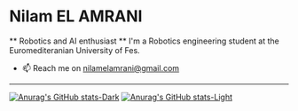 # Nilam EL AMRANI
** Robotics and AI enthusiast **
I'm a Robotics engineering student at the Euromediteranian University of Fes. 

- 📫  Reach me on <nilamelamrani@gmail.com>

---


[![Anurag's GitHub stats-Dark](https://github-readme-stats.vercel.app/api?username=46orionis&show_icons=true&theme=dracula#gh-dark-mode-only)](https://github.com/anuraghazra/github-readme-stats#gh-dark-mode-only)
[![Anurag's GitHub stats-Light](https://github-readme-stats.vercel.app/api?username=46orionis&show_icons=true&theme=transparent#gh-light-mode-only)](https://github.com/anuraghazra/github-readme-stats#gh-light-mode-only)
